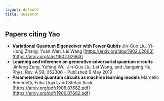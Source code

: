 ```yaml
---
layout: default
title: Research
---
```


## Papers citing Yao

- **Variational Quantum Eigensolver with Fewer Qubits** Jin-Guo Liu, Yi-Hong Zhang, Yuan Wan, Lei Wang [https://arxiv.org/abs/1902.02663](https://arxiv.org/abs/1902.02663)
- **Learning and inference on generative adversarial quantum circuits** Jinfeng Zeng, Yufeng Wu, Jin-Guo Liu, Lei Wang, and Jiangping Hu, Phys. Rev. A 99, 052306 – Published 6 May 2019
- **Parameterized quantum circuits as machine learning models** Marcello Benedetti, Erika Lloyd, and Stefan Sack [https://arxiv.org/pdf/1906.07682.pdf](https://arxiv.org/pdf/1906.07682.pdf)
